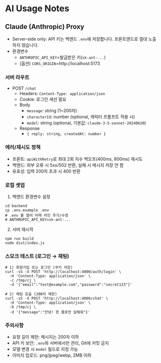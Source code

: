 # AI Usage Notes

## Claude (Anthropic) Proxy

- Server-side only: API 키는 백엔드 `.env`에 저장합니다. 프론트엔드로 절대 노출하지 않습니다.
- 환경변수
  - `ANTHROPIC_API_KEY`=발급받은 키(`sk-ant-...`)
  - (옵션) `CORS_ORIGIN`=http://localhost:5173

### 서버 라우트

- POST `/chat`
  - Headers: `Content-Type: application/json`
  - Cookie: 로그인 세션 필요
  - Body
    - `message`: string (1~200자)
    - `characterId`: number (optional, 캐릭터 프롬프트 적용 시)
    - `model`: string (optional, 기본값: `claude-3-5-sonnet-20240620`)
  - Response
    - `{ reply: string, createdAt: number }`

### 에러/재시도 정책

- 프론트: `apiWithRetry`로 최대 2회 지수 백오프(400ms, 800ms) 재시도
- 백엔드: 외부 오류 시 5xx/502 반환, 실패 시 메시지 저장 안 함
- 유효성: 입력 200자 초과 시 400 반환

### 로컬 셋업

1. 백엔드 환경변수 설정

```
cd backend
cp .env.example .env
# .env 를 열어 아래 라인 추가/수정
# ANTHROPIC_API_KEY=sk-ant-...
```

2. 서버 재시작

```
npm run build
node dist/index.js
```

### 스모크 테스트 (로그인 → 채팅)

```
# 1) 회원가입 또는 로그인 (쿠키 저장)
curl -sS -X POST 'http://localhost:4000/auth/login' \
  -H 'Content-Type: application/json' \
  -c /tmp/cj \
  -d '{"email":"test@example.com","password":"secret123"}'

# 2) 채팅 호출 (200자 제한)
curl -sS -X POST 'http://localhost:4000/chat' \
  -H 'Content-Type: application/json' \
  -b /tmp/cj \
  -d '{"message":"안녕! 한 줄로만 답해줘"}'
```

### 주의사항

- 요청 길이 제한: 메시지는 200자 이하
- API 키 보안: `.env`와 서버에서만 관리, Git에 커밋 금지
- 모델 변경 시 `model` 필드로 지정 가능
- 이미지 업로드: png/jpeg/webp, 2MB 이하

